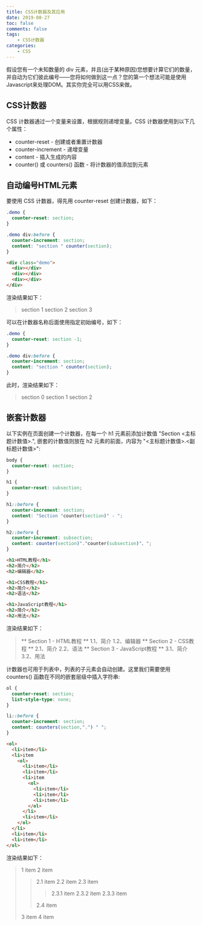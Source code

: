 ```yaml
---
title: CSS计数器及其应用
date: 2019-08-27
toc: false
comments: false
tags:
    - CSS计数器
categories:
    - CSS
---
```


假设您有一个未知数量的 div 元素，并且(出于某种原因)您想要计算它们的数量，并自动为它们彼此编号——您将如何做到这一点？您的第一个想法可能是使用Javascript来处理DOM。其实你完全可以用CSS来做。

<!--more-->

## CSS计数器

CSS 计数器通过一个变量来设置，根据规则递增变量。CSS 计数器使用到以下几个属性：
* counter-reset - 创建或者重置计数器
* counter-increment - 递增变量
* content - 插入生成的内容
* counter() 或 counters() 函数 - 将计数器的值添加到元素

## 自动编号HTML元素

要使用 CSS 计数器，得先用 counter-reset 创建计数器，如下：
```css
.demo {
  counter-reset: section;
}

.demo div:before {
  counter-increment: section;
  content: "section " counter(section);
}
```
```html
<div class="demo">
  <div></div>
  <div></div>
  <div></div>
</div>
```
渲染结果如下：
> section 1
> section 2
> section 3

可以在计数器名称后面使用指定初始编号，如下：
```css
.demo {
  counter-reset: section -1;
}

.demo div:before {
  counter-increment: section;
  content: "section " counter(section);
}
```
此时，渲染结果如下：
> section 0
> section 1
> section 2


## 嵌套计数器

以下实例在页面创建一个计数器，在每一个 h1 元素前添加计数值 "Section <主标题计数值>.", 嵌套的计数值则放在 h2 元素的前面，内容为 "<主标题计数值>.<副标题计数值>":
```css
body {
  counter-reset: section;
}

h1 {
  counter-reset: subsection;
}

h1::before {
  counter-increment: section;
  content: "Section "counter(section)" - ";
}

h2::before {
  counter-increment: subsection;
  content: counter(section)"."counter(subsection)"、";
}
```
```html
<h1>HTML教程</h1>
<h2>简介</h2>
<h2>编辑器</h2>

<h1>CSS教程</h1>
<h2>简介</h2>
<h2>语法</h2>

<h1>JavaScript教程</h1>
<h2>简介</h2>
<h2>用法</h2>
```
渲染结果如下：
> ** Section 1 - HTML教程 **
> 1.1、简介
> 1.2、编辑器
> ** Section 2 - CSS教程 **
> 2.1、简介
> 2.2、语法
> ** Section 3 - JavaScript教程 **
> 3.1、简介
> 3.2、用法

计数器也可用于列表中，列表的子元素会自动创建。这里我们需要使用 counters() 函数在不同的嵌套层级中插入字符串:
```css
ol {
  counter-reset: section;
  list-style-type: none;
}

li::before {
  counter-increment: section;
  content: counters(section,".") " ";
}
```
```html
<ol>
  <li>item</li>
  <li>item   
    <ol>
      <li>item</li>
      <li>item</li>
      <li>item
        <ol>
          <li>item</li>
          <li>item</li>
          <li>item</li>
        </ol>
      </li>
      <li>item</li>
    </ol>
  </li>
  <li>item</li>
  <li>item</li>
</ol>
```
渲染结果如下：
> 1 item
> 2 item
>> 2.1 item
>> 2.2 item
>> 2.3 item
>>> 2.3.1 item
>>> 2.3.2 item
>>> 2.3.3 item
>>>
>> 2.4 item
>>
> 3 item
> 4 item